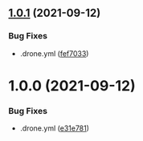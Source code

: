 ## [1.0.1](http://gitlab.jassuncao.work/jassuncao/docker-stacks/compare/v1.0.0...v1.0.1) (2021-09-12)


### Bug Fixes

* .drone.yml ([fef7033](http://gitlab.jassuncao.work/jassuncao/docker-stacks/commit/fef7033f842de1a99cd160cf0e3cb4257d1a14c7))

# 1.0.0 (2021-09-12)


### Bug Fixes

* .drone.yml ([e31e781](http://gitlab.jassuncao.work/jassuncao/docker-stacks/commit/e31e78137afa8280b7488beba7f09d227e8a17c4))
